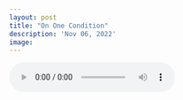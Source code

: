 ```yaml
---
layout: post
title: "On One Condition"
description: 'Nov 06, 2022'
image:
---
```


<audio controls preload="metadata">
  <source src="https://docs.google.com/uc?export=open&id=1BsONvcdc9op6wfDquMbJEsMr2LrIvjf4" type="audio/mp3">
Your browser does not support the audio element.
</audio>
